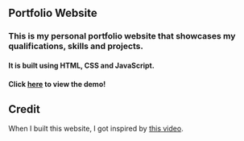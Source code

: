 ## Portfolio Website
### This is my personal portfolio website that showcases my qualifications, skills and projects. 
#### It is built using HTML, CSS and JavaScript.
#### Click [here](https://my-portfolio-xj1y.onrender.com/) to view the demo!

## Credit
When I built this website, I got inspired by [this video](https://www.youtube.com/watch?v=ldwlOzRvYOU).
